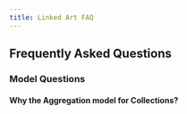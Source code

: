 ```yaml
---
title: Linked Art FAQ
---
```


## Frequently Asked Questions

### Model Questions

#### Why the Aggregation model for Collections?




